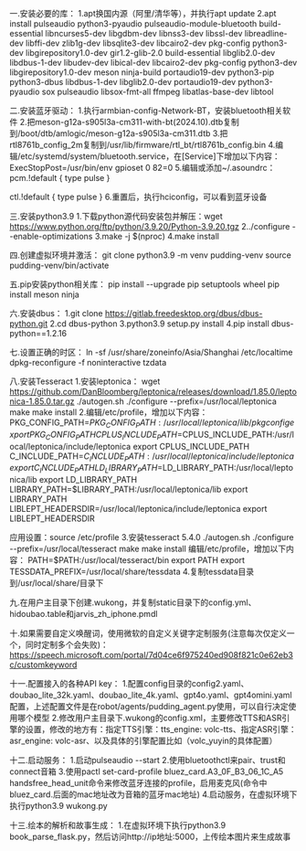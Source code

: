 一.安装必要的库：
1.apt换国内源（阿里/清华等），并执行apt update
2.apt install pulseaudio python3-pyaudio pulseaudio-module-bluetooth build-essential libncurses5-dev libgdbm-dev libnss3-dev libssl-dev libreadline-dev libffi-dev zlib1g-dev libsqlite3-dev libcairo2-dev pkg-config python3-dev libgirepository1.0-dev gir1.2-glib-2.0 build-essential libglib2.0-dev libdbus-1-dev libudev-dev libical-dev libcairo2-dev pkg-config python3-dev libgirepository1.0-dev meson ninja-build portaudio19-dev python3-pip python3-dbus libdbus-1-dev libglib2.0-dev portaudio19-dev python3-pyaudio sox pulseaudio libsox-fmt-all ffmpeg libatlas-base-dev libtool 

二.安装蓝牙驱动：
1.执行armbian-config-Network-BT，安装bluetooth相关软件
2.把meson-g12a-s905l3a-cm311-with-bt(2024.10).dtb复制到/boot/dtb/amlogic/meson-g12a-s905l3a-cm311.dtb
3.把rtl8761b_config_2m复制到/usr/lib/firmware/rtl_bt/rtl8761b_config.bin
4.编辑/etc/systemd/system/bluetooth.service，在[Service]下增加以下内容：
ExecStopPost=/usr/bin/env gpioset 0 82=0
5.编辑或添加~/.asoundrc：
pcm.!default {
    type pulse
}

ctl.!default {
    type pulse
}
6.重置后，执行hciconfig，可以看到蓝牙设备

三.安装python3.9
1.下载python源代码安装包并解压：wget https://www.python.org/ftp/python/3.9.20/Python-3.9.20.tgz
2../configure --enable-optimizations
3.make -j $(nproc)
4.make install

四.创建虚拟环境并激活：
git clone
python3.9 -m venv pudding-venv
source pudding-venv/bin/activate

五.pip安装python相关库：
pip install --upgrade pip setuptools wheel
pip install meson ninja 

六.安装dbus：
1.git clone https://gitlab.freedesktop.org/dbus/dbus-python.git
2.cd dbus-python
3.python3.9  setup.py install
4.pip install dbus-python==1.2.16

七.设置正确的时区：
ln -sf /usr/share/zoneinfo/Asia/Shanghai /etc/localtime
dpkg-reconfigure -f noninteractive tzdata

八.安装Tesseract
1.安装leptonica：
wget https://github.com/DanBloomberg/leptonica/releases/download/1.85.0/leptonica-1.85.0.tar.gz
./autogen.sh
./configure --prefix=/usr/local/leptonica
make
make install
2.编辑/etc/profile，增加以下内容：
PKG_CONFIG_PATH=$PKG_CONFIG_PATH:/usr/local/leptonica/lib/pkgconfig
export PKG_CONFIG_PATH
CPLUS_INCLUDE_PATH=$CPLUS_INCLUDE_PATH:/usr/local/leptonica/include/leptonica
export CPLUS_INCLUDE_PATH
C_INCLUDE_PATH=$C_INCLUDE_PATH:/usr/local/leptonica/include/leptonica
export C_INCLUDE_PATH
LD_LIBRARY_PATH=$LD_LIBRARY_PATH:/usr/local/leptonica/lib
export LD_LIBRARY_PATH
LIBRARY_PATH=$LIBRARY_PATH:/usr/local/leptonica/lib
export LIBRARY_PATH
LIBLEPT_HEADERSDIR=/usr/local/leptonica/include/leptonica
export LIBLEPT_HEADERSDIR

应用设置：source /etc/profile
3.安装tesseract 5.4.0
./autogen.sh
./configure --prefix=/usr/local/tesseract
make
make install
编辑/etc/profile，增加以下内容：
PATH=$PATH:/usr/local/tesseract/bin export PATH export TESSDATA_PREFIX=/usr/local/share/tessdata
4.复制tessdata目录到/usr/local/share/目录下

九.在用户主目录下创建.wukong，并复制static目录下的config.yml、hidoubao.table和jarvis_zh_iphone.pmdl

十.如果需要自定义唤醒词，使用微软的自定义关键字定制服务(注意每次仅定义一个，同时定制多个会失败)：https://speech.microsoft.com/portal/7d04ce6f975240ed908f821c0e62eb3c/customkeyword

十一.配置接入的各种API key：
1.配置config目录的config2.yaml、doubao_lite_32k.yaml、doubao_lite_4k.yaml、gpt4o.yaml、gpt4omini.yaml配置，上述配置文件是在robot/agents/pudding_agent.py使用，可以自行决定使用哪个模型
2.修改用户主目录下.wukong的config.xml，主要修改TTS和ASR引擎的设置，修改的地方有：指定TTS引擎：tts_engine: volc-tts、指定ASR引擎：asr_engine: volc-asr、以及具体的引擎配置比如（volc_yuyin的具体配置）

十二.启动服务：
1.启动pulseaudio --start
2.使用bluetoothctl来pair、trust和connect音箱
3.使用pactl set-card-profile  bluez_card.A3_0F_B3_06_1C_A5 handsfree_head_unit命令来修改蓝牙连接的profile，启用麦克风(命令中bluez_card.后面的mac地址改为音箱的蓝牙mac地址)
4.启动服务，在虚拟环境下执行python3.9 wukong.py

十三.绘本的解析和故事生成：
1.在虚拟环境下执行python3.9 book_parse_flask.py，然后访问http://ip地址:5000，上传绘本图片来生成故事
